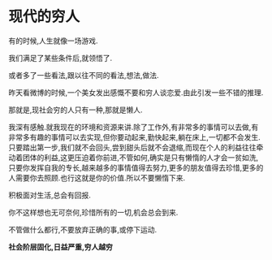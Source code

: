 # 现代的穷人

有的时候,人生就像一场游戏.

我们满足了某些条件后,就领悟了.

或者多了一些看法,跟以往不同的看法,想法,做法.

昨天看微博的时候,一个美女发出感慨不要和穷人谈恋爱.由此引发一些不错的推理.

那就是,现社会穷的人只有一种,那就是懒人.

我深有感触.就我现在的环境和资源来讲.除了工作外,有非常多的事情可以去做,有非常多有趣的事情可以去实现,但你要动起来,勤快起来,躺在床上,一切都不会发生.只要踏出第一步,我们就不会回头,尝到甜头后就不会退缩,而现在个人的利益往往牵动着团体的利益,这更压迫着你前进,不管如何,确实是只有懒惰的人才会一贫如洗,只要你发挥自我的专长,越来越多的事情值得去努力,更多的朋友值得去珍惜,更多的人需要你去照顾.也行这就是你的价值.所以不要懒惰下来.

积极面对生活,总会有回报.

你不这样想也无可奈何,珍惜所有的一切,机会总会到来.

不管做什么都行,不要放弃正确的事,或停下运动.

**社会阶层固化,日益严重,穷人越穷**

